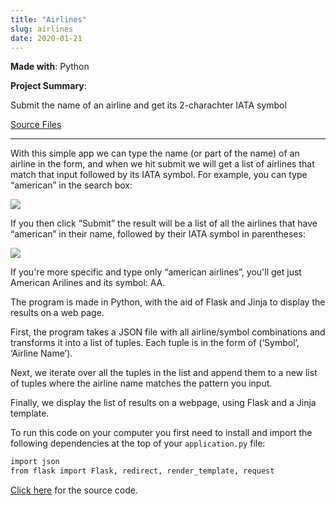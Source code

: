 ```yaml
---
title: "Airlines"
slug: airlines	
date: 2020-01-21
---
```


**Made with**: <i class="fab fa-python"></i>Python

**Project Summary**: 

Submit the name of an airline and get its 2-charachter IATA symbol

[Source Files](https://github.com/mariobox/airlines) 

<hr class="art" />

With this simple app we can type the name (or part of the name) of an airline in the form, and when we hit submit we will get a list of airlines that match that input followed by its IATA symbol. For example, you can type &ldquo;american&rdquo; in the search box:

<img src="https://mariobox.github.io/airlines/iata-search.jpg">

If you then click &ldquo;Submit&rdquo; the result will be a list of all the airlines that have &ldquo;american&rdquo; in their name, followed by their IATA symbol in parentheses:

<img src="https://mariobox.github.io/airlines/iata-results.jpg">

If you're more specific and type only &ldquo;american airlines&rdquo;, you'll get just American Arilines and its symbol: AA.

The program is made in Python, with the aid of Flask and Jinja to display the results on a web page.

First, the program takes a JSON file with all airline/symbol combinations and transforms it into a list of tuples. Each tuple is in the form of (&lsquo;Symbol&rsquo;, &lsquo;Airline Name&rsquo;).

Next, we iterate over all the tuples in the list and append them to a new list of tuples where the airline name matches the pattern you input.

Finally, we display the list of results on a webpage, using Flask and a Jinja template.

To run this code on your computer you first need to install and import the following dependencies at the top of your <code>application.py</code> file:

``` html
import json
from flask import Flask, redirect, render_template, request
```

[Click here](https://github.com/mariobox/airlines) for the source code.
